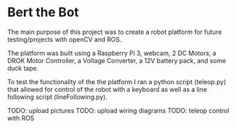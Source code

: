 # Bert the Bot 

The main purpose of this project was to create a robot platform for future testing/projects with openCV and ROS.

The platform was built using a Raspberry Pi 3, webcam, 2 DC Motors, a DROK Motor Controller, a Voltage Converter, a 12V battery pack, and some duck tape.

To test the functionality of the the platform I ran a python script (teleop.py) that allowed for control of the robot with a keyboard as well as a line following script (lineFollowing.py).   

TODO: upload pictures
TODO: upload wiring diagrams
TODO: teleop control with ROS
